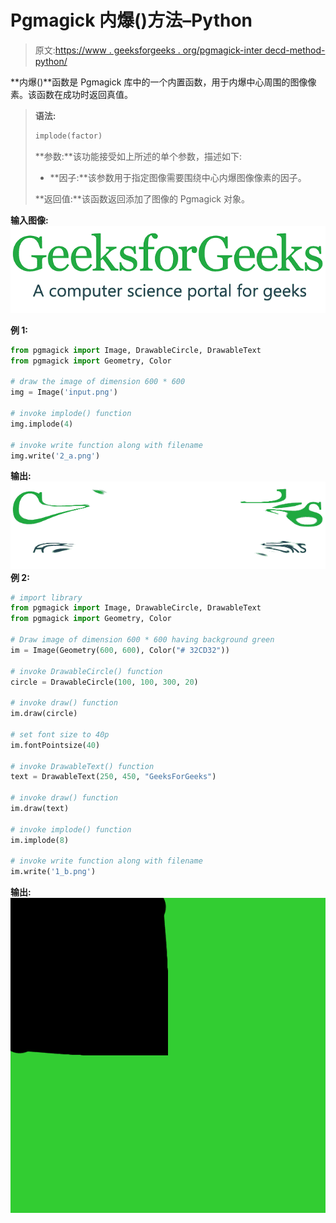 # Pgmagick 内爆()方法–Python

> 原文:[https://www . geeksforgeeks . org/pgmagick-inter decd-method-python/](https://www.geeksforgeeks.org/pgmagick-implode-method-python/)

**内爆()**函数是 Pgmagick 库中的一个内置函数，用于内爆中心周围的图像像素。该函数在成功时返回真值。

> **语法:**
> 
> ```py
> implode(factor)
> ```
> 
> **参数:**该功能接受如上所述的单个参数，描述如下:
> 
> *   **因子:**该参数用于指定图像需要围绕中心内爆图像像素的因子。
> 
> **返回值:**该函数返回添加了图像的 Pgmagick 对象。

**输入图像:**
![](img/4a43a98e9c0ff6dd3018f90f150a2a76.png)

**例 1:**

```py
from pgmagick import Image, DrawableCircle, DrawableText
from pgmagick import Geometry, Color

# draw the image of dimension 600 * 600
img = Image('input.png')

# invoke implode() function
img.implode(4)

# invoke write function along with filename
img.write('2_a.png')
```

**输出:**
![](img/75a7cb5729fc00c079506c730348785a.png)
**例 2:**

```py
# import library
from pgmagick import Image, DrawableCircle, DrawableText
from pgmagick import Geometry, Color

# Draw image of dimension 600 * 600 having background green
im = Image(Geometry(600, 600), Color("# 32CD32"))

# invoke DrawableCircle() function
circle = DrawableCircle(100, 100, 300, 20)

# invoke draw() function
im.draw(circle)

# set font size to 40p
im.fontPointsize(40)

# invoke DrawableText() function
text = DrawableText(250, 450, "GeeksForGeeks")

# invoke draw() function
im.draw(text)

# invoke implode() function
im.implode(8)

# invoke write function along with filename
im.write('1_b.png')
```

**输出:**
![](img/fac027bb9394c18a7b92a95d38eaffd4.png)